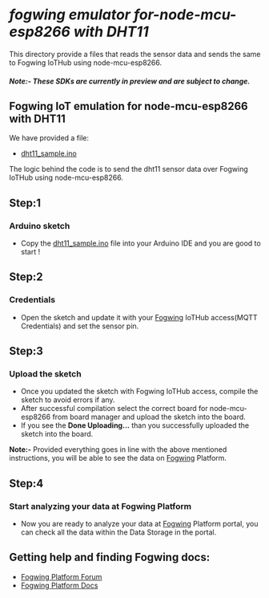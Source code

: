 # _fogwing emulator for-node-mcu-esp8266 with DHT11_

This directory provide a files that reads the sensor data and sends the same to Fogwing IoTHub using node-mcu-esp8266.

#####  Note:- These SDKs are currently in preview and are subject to change.

## Fogwing IoT emulation for node-mcu-esp8266 with DHT11


We have provided a file:
* [dht11_sample.ino](https://github.com/factana/fogwing-node-mcu-esp8266/blob/main/fw-iothub-dht11-sensor/dht11_sample.ino)

The logic behind the code is to send the dht11 sensor data over Fogwing IoTHub using node-mcu-esp8266.

## Step:1
### Arduino sketch

* Copy the [dht11_sample.ino](https://github.com/factana/fogwing-node-mcu-esp8266/blob/main/fw-iothub-sample-payload/sample_payload.ino) file into your Arduino IDE and you are good to start !

## Step:2
### Credentials
* Open the sketch and update it with your [Fogwing](https://enterprise.fogwing.net/) IoTHub access(MQTT Credentials) and set the sensor pin.

## Step:3
### Upload the sketch
* Once you updated the sketch with Fogwing IoTHub access, compile the sketch to avoid errors if any.
* After successful compilation select the correct board for node-mcu-esp8266 from board manager and upload the sketch into the board.
* If you see the **Done Uploading...** than you successfully uploaded the sketch into the board.

**Note:-** Provided everything goes in line with the above mentioned instructions, you will be able to see the data on [Fogwing](https://enterprise.fogwing.net/) Platform.

## Step:4
### Start analyzing your data at Fogwing Platform
* Now you are ready to analyze your data at [Fogwing](https://enterprise.fogwing.net/)  Platform portal, you can check all the data within the Data Storage in the portal.

## Getting help and finding Fogwing docs:
* [Fogwing Platform Forum](https://enterprise.fogwing.net/)
* [Fogwing Platform Docs](https://docs.fogwing.io/fogwing-platform/)
